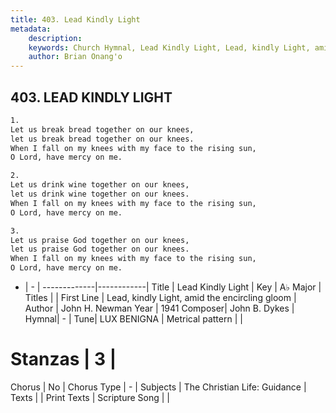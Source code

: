 ```yaml
---
title: 403. Lead Kindly Light
metadata:
    description: 
    keywords: Church Hymnal, Lead Kindly Light, Lead, kindly Light, amid the encircling gloom, 
    author: Brian Onang'o
---
```



## 403. LEAD KINDLY LIGHT

```txt
1.
Let us break bread together on our knees,
let us break bread together on our knees.
When I fall on my knees with my face to the rising sun,
O Lord, have mercy on me.

2.
Let us drink wine together on our knees,
let us drink wine together on our knees.
When I fall on my knees with my face to the rising sun,
O Lord, have mercy on me.

3.
Let us praise God together on our knees,
let us praise God together on our knees.
When I fall on my knees with my face to the rising sun,
O Lord, have mercy on me.
```

- |   -  |
-------------|------------|
Title | Lead Kindly Light |
Key | A♭ Major |
Titles |  |
First Line | Lead, kindly Light, amid the encircling gloom |
Author | John H. Newman
Year | 1941
Composer| John B. Dykes |
Hymnal|  - |
Tune| LUX BENIGNA |
Metrical pattern | |
# Stanzas | 3 |
Chorus | No |
Chorus Type | - |
Subjects | The Christian Life: Guidance |
Texts |  |
Print Texts | 
Scripture Song |  |
  
